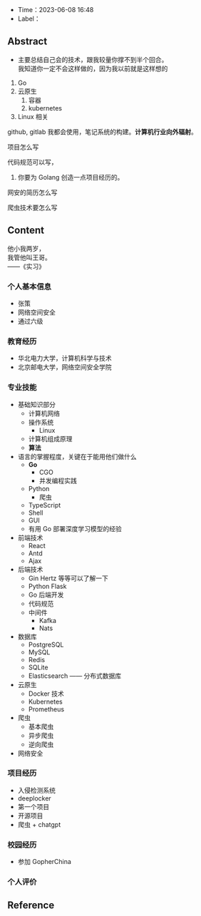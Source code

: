 - Time：2023-06-08 16:48
- Label：

## Abstract

- 主要总结自己会的技术，跟我较量你撑不到半个回合。  
我知道你一定不会这样做的，因为我以前就是这样想的

1. Go
2. 云原生
	1. 容器
	2. kubernetes
3. Linux 相关

github, gitlab 我都会使用，笔记系统的构建。**计算机行业向外辐射**。

项目怎么写

代码规范可以写，

1. 你要为 Golang 创造一点项目经历的。

网安的简历怎么写

爬虫技术要怎么写

## Content

他小我两岁，  
我管他叫王哥。  
——《实习》

### 个人基本信息

- 张策
- 网络空间安全
- 通过六级

### 教育经历

- 华北电力大学，计算机科学与技术
- 北京邮电大学，网络空间安全学院

### 专业技能

- 基础知识部分
	- 计算机网络
	- 操作系统
		- Linux
	- 计算机组成原理
	- **算法**
- 语言的掌握程度，关键在于能用他们做什么
	- **Go**
		- CGO
		- 并发编程实践
	- Python
		- 爬虫
	- TypeScript
	- Shell
	- GUI
	- 有用 Go 部署深度学习模型的经验
- 前端技术
	- React
	- Antd
	- Ajax
- 后端技术
	- Gin Hertz 等等可以了解一下
	- Python Flask
	- Go 后端开发
	- 代码规范
	- 中间件
		- Kafka
		- Nats
- 数据库
	- PostgreSQL
	- MySQL
	- Redis
	- SQLite
	- Elasticsearch —— 分布式数据库
- 云原生
	- Docker 技术
	- Kubernetes
	- Prometheus
- 爬虫
	- 基本爬虫
	- 异步爬虫
	- 逆向爬虫
- 网络安全

### 项目经历

- 入侵检测系统
- deeplocker
- 第一个项目
- 开源项目
- 爬虫 + chatgpt

### 校园经历

- 参加 GopherChina

### 个人评价

## Reference
